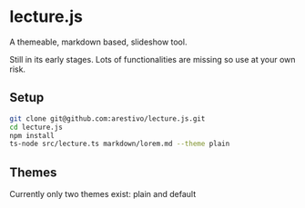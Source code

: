 # lecture.js

A themeable, markdown based, slideshow tool.

Still in its early stages. Lots of functionalities are missing so use at your own risk.

## Setup

```bash
git clone git@github.com:arestivo/lecture.js.git
cd lecture.js
npm install
ts-node src/lecture.ts markdown/lorem.md --theme plain
```

## Themes

Currently only two themes exist: plain and default